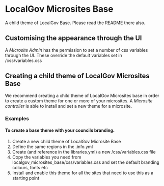 # LocalGov Microsites Base

A child theme of LocalGov Base. Please read the README there also. 

## Customising the appearance through the UI

A _Microsite Admin_ has the permission to set a number of css variables through the UI. These override the default variables set in /css/variables.css 

## Creating a child theme of LocalGov Microsites Base

We recommend creating a child theme of LocalGov Microsites base in order to create a custom theme for one or more of your microsites. A _Microsite controller_ is able to install and set a new theme for a microsite. 

### Examples

#### To create a base theme with your councils branding.

1. Create a new child theme of LocalGov Microsite Base
2. Define the same regions in the .info.yml
3. Create (and reference in the libraries.yml) a new /css/variables.css file
4. Copy the variables you need from localgov_microsites_base/css/variables.css and set the default branding colours, fonts etc
5. Install and enable this theme for all the sites that need to use this as a starting point

